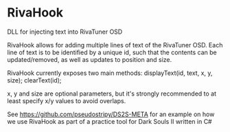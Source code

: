 # RivaHook
DLL for injecting text into RivaTuner OSD

RivaHook allows for adding multiple lines of text of the RivaTuner OSD.
Each line of text is to be identified by a unique id, such that the contents can be updated/removed, as well as updates to position and size.

RivaHook currently exposes two main methods:
displayText(id, text, x, y, size);
clearText(id);

x, y and size are optional parameters, but it's strongly recommended to at least specify x/y values to avoid overlaps.

See https://github.com/pseudostripy/DS2S-META for an example on how we use RivaHook as part of a practice tool for Dark Souls II written in C#